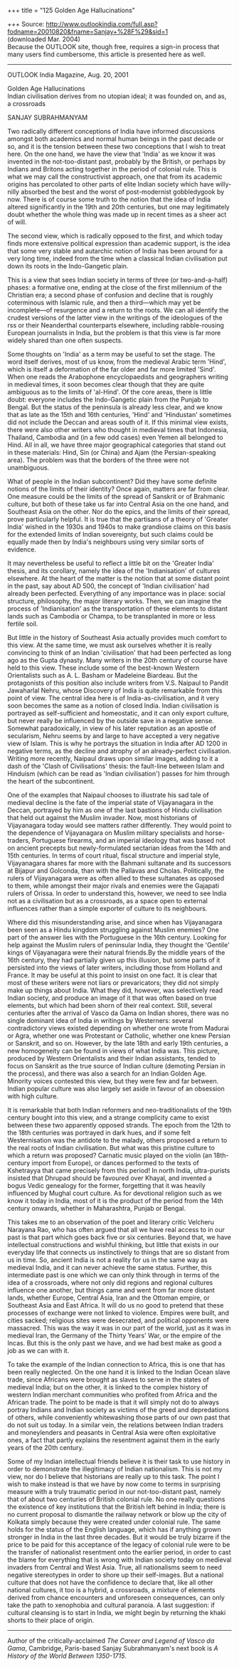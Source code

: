+++
title = "125 Golden Age Hallucinations"

+++
Source:
http://www.outlookindia.com/full.asp?fodname=20010820&fname=Sanjay+%28F%29&sid=1  
(downloaded Mar. 2004)  
Because the OUTLOOK site, though free, requires a sign-in process that
many users find cumbersome, this article is presented here as well.  

------------------------------------------------------------------------

OUTLOOK India Magazine, Aug. 20, 2001  


Golden Age Hallucinations  
Indian civilisation derives from no utopian ideal; it was founded on,
and as, a crossroads

SANJAY SUBRAHMANYAM  


Two radically different conceptions of India have informed discussions
amongst both academics and normal human beings in the past decade or so,
and it is the tension between these two conceptions that I wish to treat
here. On the one hand, we have the view that 'India' as we know it was
invented in the not-too-distant past, probably by the British, or
perhaps by Indians and Britons acting together in the period of colonial
rule. This is what we may call the constructivist approach, one that
from its academic origins has percolated to other parts of elite Indian
society which have willy-nilly absorbed the best and the worst of
post-modernist gobbledygook by now. There is of course some truth to the
notion that the idea of India altered significantly in the 19th and 20th
centuries, but one may legitimately doubt whether the whole thing was
made up in recent times as a sheer act of will.

The second view, which is radically opposed to the first, and which
today finds more extensive political expression than academic support,
is the idea that some very stable and autarchic notion of India has been
around for a very long time, indeed from the time when a classical
Indian civilisation put down its roots in the Indo-Gangetic plain.

This is a view that sees Indian society in terms of three (or
two-and-a-half) phases: a formative one, ending at the close of the
first millennium of the Christian era; a second phase of confusion and
decline that is roughly coterminous with Islamic rule, and then a
third—which may yet be incomplete—of resurgence and a return to the
roots. We can all identify the crudest versions of the latter view in
the writings of the ideologues of the rss or their Neanderthal
counterparts elsewhere, including rabble-rousing European journalists in
India, but the problem is that this view is far more widely shared than
one often suspects.

Some thoughts on 'India' as a term may be useful to set the stage. The
word itself derives, most of us know, from the medieval Arabic term
'Hind', which is itself a deformation of the far older and far more
limited 'Sind'. When one reads the Arabophone encyclopaedists and
geographers writing in medieval times, it soon becomes clear though that
they are quite ambiguous as to the limits of 'al-Hind'. Of the core
areas, there is little doubt: everyone includes the Indo-Gangetic plain
from the Punjab to Bengal. But the status of the peninsula is already
less clear, and we know that as late as the 15th and 16th centuries,
'Hind' and 'Hindustan' sometimes did not include the Deccan and areas
south of it. If this minimal view exists, there were also other writers
who thought in medieval times that Indonesia, Thailand, Cambodia and (in
a few odd cases) even Yemen all belonged to Hind. All in all, we have
three major geographical categories that stand out in these materials:
Hind, Sin (or China) and Ajam (the Persian-speaking area). The problem
was that the borders of the three were not unambiguous.

What of people in the Indian subcontinent? Did they have some definite
notions of the limits of their identity? Once again, matters are far
from clear. One measure could be the limits of the spread of Sanskrit or
of Brahmanic culture, but both of these take us far into Central Asia on
the one hand, and Southeast Asia on the other. Nor do the epics, and the
limits of their spread, prove particularly helpful. It is true that the
partisans of a theory of 'Greater India' wished in the 1930s and 1940s
to make grandiose claims on this basis for the extended limits of Indian
sovereignty, but such claims could be equally made then by India's
neighbours using very similar sorts of evidence.

It may nevertheless be useful to reflect a little bit on the 'Greater
India' thesis, and its corollary, namely the idea of the 'Indianisation'
of cultures elsewhere. At the heart of the matter is the notion that at
some distant point in the past, say about AD 500, the concept of 'Indian
civilisation' had already been perfected. Everything of any importance
was in place: social structure, philosophy, the major literary works.
Then, we can imagine the process of 'Indianisation' as the
transportation of these elements to distant lands such as Cambodia or
Champa, to be transplanted in more or less fertile soil.

But little in the history of Southeast Asia actually provides much
comfort to this view. At the same time, we must ask ourselves whether it
is really convincing to think of an Indian 'civilisation' that had been
perfected as long ago as the Gupta dynasty. Many writers in the 20th
century of course have held to this view. These include some of the
best-known Western Orientalists such as A. L. Basham or Madeleine
Biardeau. But the protagonists of this position also include writers
from V.S. Naipaul to Pandit Jawaharlal Nehru, whose Discovery of India
is quite remarkable from this point of view. The central idea here is of
India-as-civilisation, and it very soon becomes the same as a notion of
closed India. Indian civilisation is portrayed as self-sufficient and
homeostatic, and it can only export culture, but never really be
influenced by the outside save in a negative sense. Somewhat
paradoxically, in view of his later reputation as an apostle of
secularism, Nehru seems by and large to have accepted a very negative
view of Islam. This is why he portrays the situation in India after AD
1200 in negative terms, as the decline and atrophy of an already-perfect
civilisation. Writing more recently, Naipaul draws upon similar images,
adding to it a dash of the 'Clash of Civilisations' thesis: the
fault-line between Islam and Hinduism (which can be read as 'Indian
civilisation') passes for him through the heart of the subcontinent.

One of the examples that Naipaul chooses to illustrate his sad tale of
medieval decline is the fate of the imperial state of Vijayanagara in
the Deccan, portrayed by him as one of the last bastions of Hindu
civilisation that held out against the Muslim invader. Now, most
historians of Vijayanagara today would see matters rather differently.
They would point to the dependence of Vijayanagara on Muslim military
specialists and horse-traders, Portuguese firearms, and an imperial
ideology that was based not on ancient precepts but newly-formulated
sectarian ideas from the 14th and 15th centuries. In terms of court
ritual, fiscal structure and imperial style, Vijayanagara shares far
more with the Bahmani sultanate and its successors at Bijapur and
Golconda, than with the Pallavas and Cholas. Politically, the rulers of
Vijayanagara were as often allied to these sultanates as opposed to
them, while amongst their major rivals and enemies were the Gajapati
rulers of Orissa. In order to understand this, however, we need to see
India not as a civilisation but as a crossroads, as a space open to
external influences rather than a simple exporter of culture to its
neighbours.

Where did this misunderstanding arise, and since when has Vijayanagara
been seen as a Hindu kingdom struggling against Muslim enemies? One part
of the answer lies with the Portuguese in the 16th century. Looking for
help against the Muslim rulers of peninsular India, they thought the
'Gentile' kings of Vijayanagara were their natural friends.By the middle
years of the 16th century, they had partially given up this illusion,
but some parts of it persisted into the views of later writers,
including those from Holland and France. It may be useful at this point
to insist on one fact. It is clear that most of these writers were not
liars or prevaricators; they did not simply make up things about India.
What they did, however, was selectively read Indian society, and produce
an image of it that was often based on true elements, but which had been
shorn of their real context. Still, several centuries after the arrival
of Vasco da Gama on Indian shores, there was no single dominant idea of
India in writings by Westerners: several contradictory views existed
depending on whether one wrote from Madurai or Agra, whether one was
Protestant or Catholic, whether one knew Persian or Sanskrit, and so on.
However, by the late 18th and early 19th centuries, a new homogeneity
can be found in views of what India was. This picture, produced by
Western Orientalists and their Indian assistants, tended to focus on
Sanskrit as the true source of Indian culture (demoting Persian in the
process), and there was also a search for an Indian Golden Age. Minority
voices contested this view, but they were few and far between. Indian
popular culture was also largely set aside in favour of an obsession
with high culture.

It is remarkable that both Indian reformers and neo-traditionalists of
the 19th century bought into this view, and a strange complicity came to
exist between these two apparently opposed strands. The epoch from the
12th to the 18th centuries was portrayed in dark hues, and if some felt
Westernisation was the antidote to the malady, others proposed a return
to the real roots of Indian civilisation. But what was this pristine
culture to which a return was proposed? Carnatic music played on the
violin (an 18th-century import from Europe), or dances performed to the
texts of Kshetrayya that came precisely from this period! In north
India, ultra-purists insisted that Dhrupad should be favoured over
Khayal, and invented a bogus Vedic genealogy for the former, forgetting
that it was heavily influenced by Mughal court culture. As for
devotional religion such as we know it today in India, most of it is the
product of the period from the 14th century onwards, whether in
Maharashtra, Punjab or Bengal.

This takes me to an observation of the poet and literary critic Velcheru
Narayana Rao, who has often argued that all we have real access to in
our past is that part which goes back five or six centuries. Beyond
that, we have intellectual constructions and wishful thinking, but
little that exists in our everyday life that connects us instinctively
to things that are so distant from us in time. So, ancient India is not
a reality for us in the same way as medieval India, and it can never
achieve the same status. Further, this intermediate past is one which we
can only think through in terms of the idea of a crossroads, where not
only did regions and regional cultures influence one another, but things
came and went from far more distant lands, whether Europe, Central Asia,
Iran and the Ottoman empire, or Southeast Asia and East Africa. It will
do us no good to pretend that these processes of exchange were not
linked to violence. Empires were built, and cities sacked; religious
sites were desecrated, and political opponents were massacred. This was
the way it was in our part of the world, just as it was in medieval
Iran, the Germany of the Thirty Years' War, or the empire of the Incas.
But this is the only past we have, and we had best make as good a job as
we can with it.

To take the example of the Indian connection to Africa, this is one that
has been really neglected. On the one hand it is linked to the Indian
Ocean slave trade, since Africans were brought as slaves to serve in the
states of medieval India; but on the other, it is linked to the complex
history of western Indian merchant communities who profited from Africa
and the African trade. The point to be made is that it will simply not
do to always portray Indians and Indian society as victims of the greed
and depredations of others, while conveniently whitewashing those parts
of our own past that do not suit us today. In a similar vein, the
relations between Indian traders and moneylenders and peasants in
Central Asia were often exploitative ones, a fact that partly explains
the resentment against them in the early years of the 20th century.

Some of my Indian intellectual friends believe it is their task to use
history in order to demonstrate the illegitimacy of Indian nationalism.
This is not my view, nor do I believe that historians are really up to
this task. The point I wish to make instead is that we have by now come
to terms in surprising measure with a truly traumatic period in our
not-too-distant past, namely that of about two centuries of British
colonial rule. No one really questions the existence of key institutions
that the British left behind in India; there is no current proposal to
dismantle the railway network or blow up the city of Kolkata simply
because they were created under colonial rule. The same holds for the
status of the English language, which has if anything grown stronger in
India in the last three decades. But it would be truly bizarre if the
price to be paid for this acceptance of the legacy of colonial rule were
to be the transfer of nationalist resentment onto the earlier period, in
order to cast the blame for everything that is wrong with Indian society
today on medieval invaders from Central and West Asia. True, all
nationalisms seem to need negative stereotypes in order to shore up
their self-images. But a national culture that does not have the
confidence to declare that, like all other national cultures, it too is
a hybrid, a crossroads, a mixture of elements derived from chance
encounters and unforeseen consequences, can only take the path to
xenophobia and cultural paranoia. A last suggestion: if cultural
cleansing is to start in India, we might begin by returning the khaki
shorts to their place of origin.  


--------------------------------------------------------------------------------

Author of the critically-acclaimed *The Career and Legend of Vasco da
Gama*, Cambridge, Paris-based Sanjay Subrahmanyam's next book is *A
History of the World Between 1350-1715*.  
  

